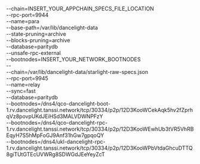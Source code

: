 --chain=INSERT_YOUR_APPCHAIN_SPECS_FILE_LOCATION \
--rpc-port=9944 \
--name=para \
--base-path=/var/lib/dancelight-data \
--state-pruning=archive \
--blocks-pruning=archive \
--database=paritydb \
--unsafe-rpc-external \
--bootnodes=INSERT_YOUR_NETWORK_BOOTNODES \
-- \
--chain=/var/lib/dancelight-data/starlight-raw-specs.json \
--rpc-port=9945 \
--name=relay \
--sync=fast \
--database=paritydb \
--bootnodes=/dns4/qco-dancelight-boot-1.rv.dancelight.tanssi.network/tcp/30334/p2p/12D3KooWCekAqk5hv2fZprhqVz8povpUKdJEiHSd3MALVDWNPFzY \
--bootnodes=/dns4/qco-dancelight-rpc-1.rv.dancelight.tanssi.network/tcp/30334/p2p/12D3KooWEwhUb3tVR5VhRBEqyH7S5hMpFoGJ9Anf31hGw7gpqoQY \
--bootnodes=/dns4/ukl-dancelight-rpc-1.rv.dancelight.tanssi.network/tcp/30334/p2p/12D3KooWPbVtdaGhcuDTTQ8giTUtGTEcUVWRg8SDWGdJEeYeyZcT